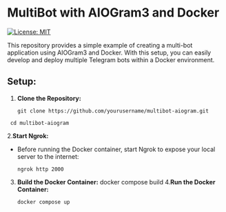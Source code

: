 # MultiBot with AIOGram3 and Docker

[![License: MIT](https://img.shields.io/badge/License-MIT-yellow.svg)](https://opensource.org/licenses/MIT)

This repository provides a simple example of creating a multi-bot application using AIOGram3 and Docker. With this setup, you can easily develop and deploy multiple Telegram bots within a Docker environment.

## Setup:

1. **Clone the Repository:**
   ```
   git clone https://github.com/yourusername/multibot-aiogram.git
   ```
  ```
   cd multibot-aiogram
  ```
2.**Start Ngrok:**
  - Before running the Docker container, start Ngrok to expose your local server to the internet:
    ```
    ngrok http 2000
    ```
3. **Build the Docker Container:**
docker compose build
4.**Run the Docker Container:**
   ```
   docker compose up
   ```
